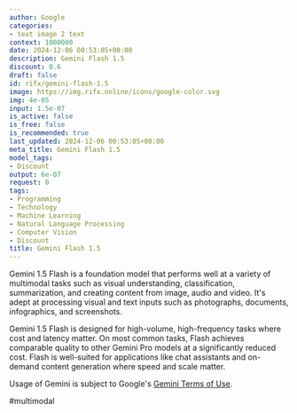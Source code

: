 ```yaml
---
author: Google
categories:
- text image 2 text
context: 1000000
date: 2024-12-06 00:53:05+00:00
description: Gemini Flash 1.5
discount: 0.6
draft: false
id: rifx/gemini-flash-1.5
image: https://img.rifx.online/icons/google-color.svg
img: 4e-05
input: 1.5e-07
is_active: false
is_free: false
is_recommended: true
last_updated: 2024-12-06 00:53:05+00:00
meta_title: Gemini Flash 1.5
model_tags:
- Discount
output: 6e-07
request: 0
tags:
- Programming
- Technology
- Machine Learning
- Natural Language Processing
- Computer Vision
- Discount
title: Gemini Flash 1.5
---
```



Gemini 1.5 Flash is a foundation model that performs well at a variety of multimodal tasks such as visual understanding, classification, summarization, and creating content from image, audio and video. It's adept at processing visual and text inputs such as photographs, documents, infographics, and screenshots.

Gemini 1.5 Flash is designed for high-volume, high-frequency tasks where cost and latency matter. On most common tasks, Flash achieves comparable quality to other Gemini Pro models at a significantly reduced cost. Flash is well-suited for applications like chat assistants and on-demand content generation where speed and scale matter.

Usage of Gemini is subject to Google's [Gemini Terms of Use](https://ai.google.dev/terms).

#multimodal

